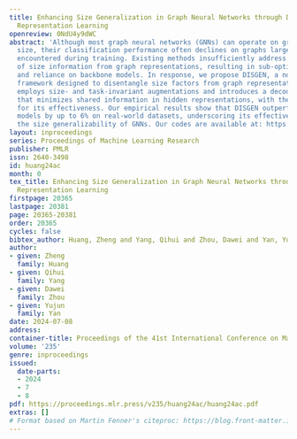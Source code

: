 ```yaml
---
title: Enhancing Size Generalization in Graph Neural Networks through Disentangled
  Representation Learning
openreview: 0NdU4y9dWC
abstract: 'Although most graph neural networks (GNNs) can operate on graphs of any
  size, their classification performance often declines on graphs larger than those
  encountered during training. Existing methods insufficiently address the removal
  of size information from graph representations, resulting in sub-optimal performance
  and reliance on backbone models. In response, we propose DISGEN, a novel and model-agnostic
  framework designed to disentangle size factors from graph representations. DISGEN
  employs size- and task-invariant augmentations and introduces a decoupling loss
  that minimizes shared information in hidden representations, with theoretical guarantees
  for its effectiveness. Our empirical results show that DISGEN outperforms the state-of-the-art
  models by up to 6% on real-world datasets, underscoring its effectiveness in enhancing
  the size generalizability of GNNs. Our codes are available at: https://github.com/GraphmindDartmouth/DISGEN.'
layout: inproceedings
series: Proceedings of Machine Learning Research
publisher: PMLR
issn: 2640-3498
id: huang24ac
month: 0
tex_title: Enhancing Size Generalization in Graph Neural Networks through Disentangled
  Representation Learning
firstpage: 20365
lastpage: 20381
page: 20365-20381
order: 20365
cycles: false
bibtex_author: Huang, Zheng and Yang, Qihui and Zhou, Dawei and Yan, Yujun
author:
- given: Zheng
  family: Huang
- given: Qihui
  family: Yang
- given: Dawei
  family: Zhou
- given: Yujun
  family: Yan
date: 2024-07-08
address:
container-title: Proceedings of the 41st International Conference on Machine Learning
volume: '235'
genre: inproceedings
issued:
  date-parts:
  - 2024
  - 7
  - 8
pdf: https://proceedings.mlr.press/v235/huang24ac/huang24ac.pdf
extras: []
# Format based on Martin Fenner's citeproc: https://blog.front-matter.io/posts/citeproc-yaml-for-bibliographies/
---
```

